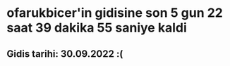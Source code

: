 # ofarukbicer'in gidisine son 5 gun 22 saat 39 dakika 55 saniye kaldi

## Gidis tarihi: 30.09.2022 :(